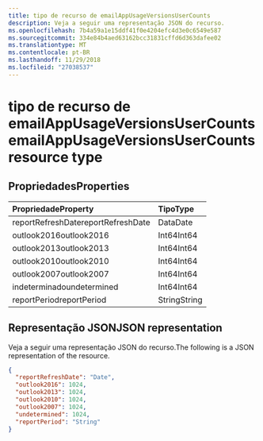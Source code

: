 ```yaml
---
title: tipo de recurso de emailAppUsageVersionsUserCounts
description: Veja a seguir uma representação JSON do recurso.
ms.openlocfilehash: 7b4a59a1e15ddf41f0e4204efc4d3e0c6549e587
ms.sourcegitcommit: 334e84b4aed63162bcc31831cffd6d363dafee02
ms.translationtype: MT
ms.contentlocale: pt-BR
ms.lasthandoff: 11/29/2018
ms.locfileid: "27038537"
---
```

# <a name="emailappusageversionsusercounts-resource-type"></a><span data-ttu-id="5d0f8-103">tipo de recurso de emailAppUsageVersionsUserCounts</span><span class="sxs-lookup"><span data-stu-id="5d0f8-103">emailAppUsageVersionsUserCounts resource type</span></span>

## <a name="properties"></a><span data-ttu-id="5d0f8-104">Propriedades</span><span class="sxs-lookup"><span data-stu-id="5d0f8-104">Properties</span></span>

| <span data-ttu-id="5d0f8-105">Propriedade</span><span class="sxs-lookup"><span data-stu-id="5d0f8-105">Property</span></span>          | <span data-ttu-id="5d0f8-106">Tipo</span><span class="sxs-lookup"><span data-stu-id="5d0f8-106">Type</span></span>   |
| :---------------- | :----- |
| <span data-ttu-id="5d0f8-107">reportRefreshDate</span><span class="sxs-lookup"><span data-stu-id="5d0f8-107">reportRefreshDate</span></span> | <span data-ttu-id="5d0f8-108">Data</span><span class="sxs-lookup"><span data-stu-id="5d0f8-108">Date</span></span>   |
| <span data-ttu-id="5d0f8-109">outlook2016</span><span class="sxs-lookup"><span data-stu-id="5d0f8-109">outlook2016</span></span>       | <span data-ttu-id="5d0f8-110">Int64</span><span class="sxs-lookup"><span data-stu-id="5d0f8-110">Int64</span></span>  |
| <span data-ttu-id="5d0f8-111">outlook2013</span><span class="sxs-lookup"><span data-stu-id="5d0f8-111">outlook2013</span></span>       | <span data-ttu-id="5d0f8-112">Int64</span><span class="sxs-lookup"><span data-stu-id="5d0f8-112">Int64</span></span>  |
| <span data-ttu-id="5d0f8-113">outlook2010</span><span class="sxs-lookup"><span data-stu-id="5d0f8-113">outlook2010</span></span>       | <span data-ttu-id="5d0f8-114">Int64</span><span class="sxs-lookup"><span data-stu-id="5d0f8-114">Int64</span></span>  |
| <span data-ttu-id="5d0f8-115">outlook2007</span><span class="sxs-lookup"><span data-stu-id="5d0f8-115">outlook2007</span></span>       | <span data-ttu-id="5d0f8-116">Int64</span><span class="sxs-lookup"><span data-stu-id="5d0f8-116">Int64</span></span>  |
| <span data-ttu-id="5d0f8-117">indeterminado</span><span class="sxs-lookup"><span data-stu-id="5d0f8-117">undetermined</span></span>      | <span data-ttu-id="5d0f8-118">Int64</span><span class="sxs-lookup"><span data-stu-id="5d0f8-118">Int64</span></span>  |
| <span data-ttu-id="5d0f8-119">reportPeriod</span><span class="sxs-lookup"><span data-stu-id="5d0f8-119">reportPeriod</span></span>      | <span data-ttu-id="5d0f8-120">String</span><span class="sxs-lookup"><span data-stu-id="5d0f8-120">String</span></span> |

## <a name="json-representation"></a><span data-ttu-id="5d0f8-121">Representação JSON</span><span class="sxs-lookup"><span data-stu-id="5d0f8-121">JSON representation</span></span>

<span data-ttu-id="5d0f8-122">Veja a seguir uma representação JSON do recurso.</span><span class="sxs-lookup"><span data-stu-id="5d0f8-122">The following is a JSON representation of the resource.</span></span>

<!-- {
  "blockType": "resource",
  "@odata.type": "microsoft.graph.emailAppUsageVersionsUserCounts"
} -->

```json
{
  "reportRefreshDate": "Date", 
  "outlook2016": 1024, 
  "outlook2013": 1024, 
  "outlook2010": 1024, 
  "outlook2007": 1024, 
  "undetermined": 1024, 
  "reportPeriod": "String"
}
```
